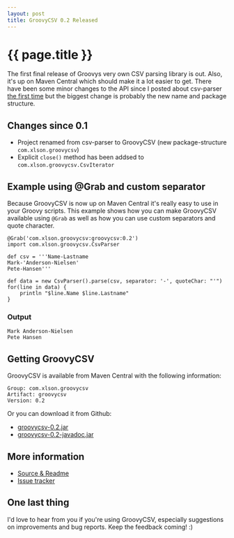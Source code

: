 ```yaml
---
layout: post
title: GroovyCSV 0.2 Released
---
```


{{ page.title }}
=========

The first final release of Groovys very own CSV parsing library is out. Also, it's up on Maven Central which should make it a lot easier to get. There have been some minor changes to the API since I posted about csv-parser [the first time](http://xlson.com/2010/08/17/introducing-csv-parser.html) but the biggest change is probably the new name and package structure.

## Changes since 0.1

* Project renamed from csv-parser to GroovyCSV (new package-structure `com.xlson.groovycsv`)
* Explicit `close()` method has been addsed to `com.xlson.groovycsv.CsvIterator`

## Example using @Grab and custom separator

Because GroovyCSV is now up on Maven Central it's really easy to use in your Groovy scripts. This example shows how you can make GroovyCSV available using `@Grab` as well as how you can use custom separators and quote character.

    @Grab('com.xlson.groovycsv:groovycsv:0.2')
    import com.xlson.groovycsv.CsvParser
    
    def csv = '''Name-Lastname
    Mark-'Anderson-Nielsen'
    Pete-Hansen'''
    
    def data = new CsvParser().parse(csv, separator: '-', quoteChar: "'")
    for(line in data) {
        println "$line.Name $line.Lastname"
    }

### Output

    Mark Anderson-Nielsen
    Pete Hansen

## Getting GroovyCSV

GroovyCSV is available from Maven Central with the following information:

    Group: com.xlson.groovycsv
    Artifact: groovycsv
    Version: 0.2

Or you can download it from Github:

* [groovycsv-0.2.jar](https://github.com/downloads/xlson/groovycsv/groovycsv-0.2.jar)
* [groovycsv-0.2-javadoc.jar](https://github.com/downloads/xlson/groovycsv/groovycsv-0.2-javadoc.jar)

## More information

* [Source & Readme](http://github.com/xlson/groovycsv)
* [Issue tracker](http://github.com/xlson/groovycsv/issues)

## One last thing

I'd love to hear from you if you're using GroovyCSV, especially
suggestions on improvements and bug reports. Keep the feedback coming! :)

